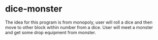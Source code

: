 # dice-monster

The idea for this program is from monopoly, user will roll a dice and then move to other block within number from a dice. User will meet a monster and get some drop equipment from monster.
